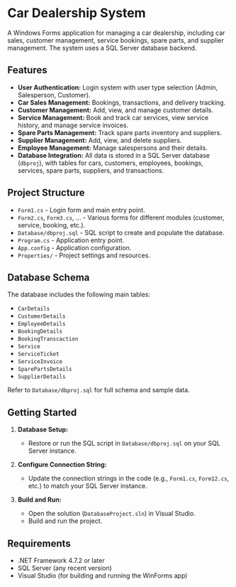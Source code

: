 # Car Dealership System

A Windows Forms application for managing a car dealership, including car sales, customer management, service bookings, spare parts, and supplier management. The system uses a SQL Server database backend.

## Features

- **User Authentication:** Login system with user type selection (Admin, Salesperson, Customer).
- **Car Sales Management:** Bookings, transactions, and delivery tracking.
- **Customer Management:** Add, view, and manage customer details.
- **Service Management:** Book and track car services, view service history, and manage service invoices.
- **Spare Parts Management:** Track spare parts inventory and suppliers.
- **Supplier Management:** Add, view, and delete suppliers.
- **Employee Management:** Manage salespersons and their details.
- **Database Integration:** All data is stored in a SQL Server database (`dbproj`), with tables for cars, customers, employees, bookings, services, spare parts, suppliers, and transactions.

## Project Structure

- `Form1.cs` - Login form and main entry point.
- `Form2.cs`, `Form3.cs`, ... - Various forms for different modules (customer, service, booking, etc.).
- `Database/dbproj.sql` - SQL script to create and populate the database.
- `Program.cs` - Application entry point.
- `App.config` - Application configuration.
- `Properties/` - Project settings and resources.

## Database Schema

The database includes the following main tables:
- `CarDetails`
- `CustomerDetails`
- `EmployeeDetails`
- `BookingDetails`
- `BookingTranscaction`
- `Service`
- `ServiceTicket`
- `ServiceInvoice`
- `SparePartsDetails`
- `SupplierDetails`

Refer to `Database/dbproj.sql` for full schema and sample data.

## Getting Started

1. **Database Setup:**
   - Restore or run the SQL script in `Database/dbproj.sql` on your SQL Server instance.

2. **Configure Connection String:**
   - Update the connection strings in the code (e.g., `Form1.cs`, `Form12.cs`, etc.) to match your SQL Server instance.

3. **Build and Run:**
   - Open the solution (`DatabaseProject.sln`) in Visual Studio.
   - Build and run the project.

## Requirements

- .NET Framework 4.7.2 or later
- SQL Server (any recent version)
- Visual Studio (for building and running the WinForms app)
